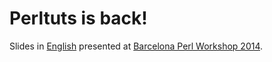 Perltuts is back!
=================

Slides in [English][] presented at [Barcelona Perl Workshop 2014][].

[English]: http://alexm.github.io/perltuts-is-back/index.html
[Barcelona Perl Workshop 2014]: http://workshop.barcelona.pm/2014/
